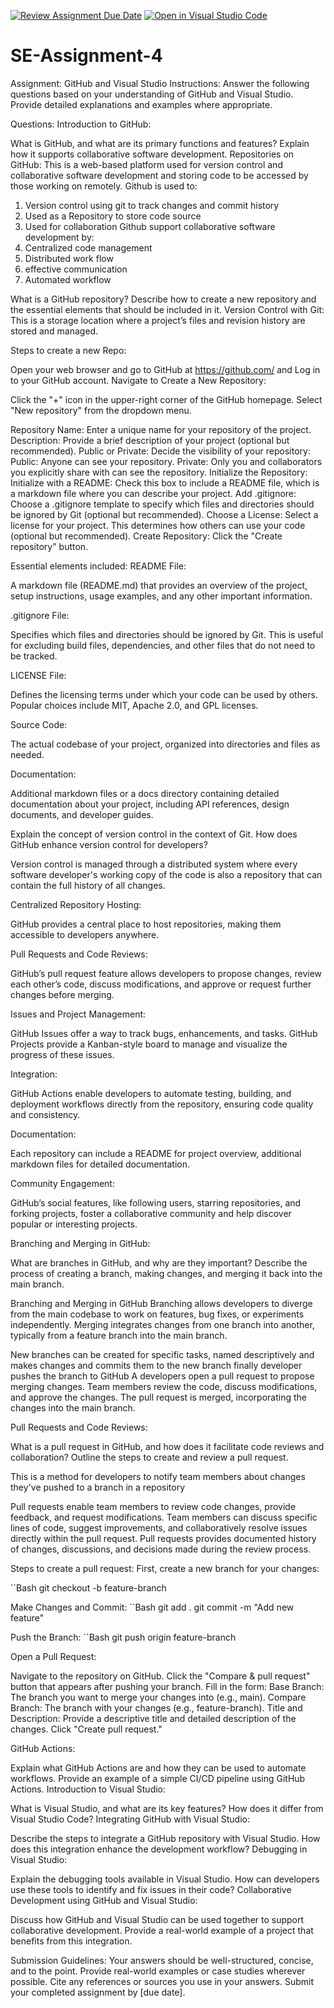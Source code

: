 [![Review Assignment Due Date](https://classroom.github.com/assets/deadline-readme-button-22041afd0340ce965d47ae6ef1cefeee28c7c493a6346c4f15d667ab976d596c.svg)](https://classroom.github.com/a/GvXCZgfk)
[![Open in Visual Studio Code](https://classroom.github.com/assets/open-in-vscode-2e0aaae1b6195c2367325f4f02e2d04e9abb55f0b24a779b69b11b9e10269abc.svg)](https://classroom.github.com/online_ide?assignment_repo_id=15313436&assignment_repo_type=AssignmentRepo)
# SE-Assignment-4
Assignment: GitHub and Visual Studio
Instructions:
Answer the following questions based on your understanding of GitHub and Visual Studio. Provide detailed explanations and examples where appropriate.

Questions:
Introduction to GitHub:

What is GitHub, and what are its primary functions and features? Explain how it supports collaborative software development.
Repositories on GitHub:
This is a web-based platform used for version control and collaborative software development and storing code to be accessed by those working on remotely.
Github is used to:
1. Version control using git to track changes and commit history
2. Used as a Repository to store code source
3. Used for collaboration
Github support collaborative software development by:
1. Centralized code management
2. Distributed work flow
3. effective communication
4. Automated workflow



What is a GitHub repository? Describe how to create a new repository and the essential elements that should be included in it.
Version Control with Git:
This is a storage location where a project’s files and revision history are stored and managed.

 Steps to create a new Repo:
 
Open your web browser and go to GitHub at  https://github.com/ and Log in to your GitHub account.
Navigate to Create a New Repository:

Click the "+" icon in the upper-right corner of the GitHub homepage.
Select "New repository" from the dropdown menu.

Repository Name: Enter a unique name for your repository of the project.
Description: Provide a brief description of your project (optional but recommended).
Public or Private: Decide the visibility of your repository:
Public: Anyone can see your repository.
Private: Only you and collaborators you explicitly share with can see the repository.
Initialize the Repository: Initialize with a README: Check this box to include a README file, which is a markdown file where you can describe your project.
Add .gitignore:    Choose a .gitignore template to specify which files and directories should be ignored by Git (optional but recommended).
Choose a License:  Select a license for your project. This determines how others can use your code (optional but recommended).
Create Repository: Click the "Create repository" button.

Essential elements included:
README File:

A markdown file (README.md) that provides an overview of the project, setup instructions, usage examples, and any other important information.

.gitignore File:

Specifies which files and directories should be ignored by Git. This is useful for excluding build files, dependencies, and other files that do not need to be tracked.

LICENSE File:

Defines the licensing terms under which your code can be used by others. Popular choices include MIT, Apache 2.0, and GPL licenses.

Source Code:

The actual codebase of your project, organized into directories and files as needed.

Documentation:

Additional markdown files or a docs directory containing detailed documentation about your project, including API references, design documents, and developer guides.


Explain the concept of version control in the context of Git. How does GitHub enhance version control for developers?

Version control is managed through a distributed system where every software developer's working copy of the code is also a repository that can contain the full history of all changes.

 
Centralized Repository Hosting:

GitHub provides a central place to host repositories, making them accessible to developers anywhere.

Pull Requests and Code Reviews:

GitHub’s pull request feature allows developers to propose changes, review each other’s code, discuss modifications, and approve or request further changes before merging.

Issues and Project Management:

GitHub Issues offer a way to track bugs, enhancements, and tasks. GitHub Projects provide a Kanban-style board to manage and visualize the progress of these issues.

 Integration:

GitHub Actions enable developers to automate testing, building, and deployment workflows directly from the repository, ensuring code quality and consistency.

Documentation:

Each repository can include a README for project overview, additional markdown files for detailed documentation.

Community Engagement:

GitHub’s social features, like following users, starring repositories, and forking projects, foster a collaborative community and help discover popular or interesting projects.

Branching and Merging in GitHub:

What are branches in GitHub, and why are they important? Describe the process of creating a branch, making changes, and merging it back into the main branch.

Branching and Merging in GitHub
Branching allows developers to diverge from the main codebase to work on features, bug fixes, or experiments independently.
Merging integrates changes from one branch into another, typically from a feature branch into the main branch.

New branches can be created for specific tasks, named descriptively and makes changes and commits them to the new branch finally 
developer pushes the branch to GitHub 
A developers open a pull request to propose merging changes. Team members review the code, discuss modifications, and approve the changes.
The pull request is merged, incorporating the changes into the main branch.

Pull Requests and Code Reviews:

What is a pull request in GitHub, and how does it facilitate code reviews and collaboration? Outline the steps to create and review a pull request.

This is  a method for developers to notify team members about changes they've pushed to a branch in a repository

Pull requests enable team members to review code changes, provide feedback, and request modifications.
Team members can discuss specific lines of code, suggest improvements, and collaboratively resolve issues directly within the pull request.
Pull requests provides documented history of changes, discussions, and decisions made during the review process.

 Steps to create a pull request:
 First, create a new branch for your changes:

``Bash
git checkout -b feature-branch

Make Changes and Commit:
``Bash
git add .
git commit -m "Add new feature"

Push the Branch:
``Bash
git push origin feature-branch

Open a Pull Request:

Navigate to the repository on GitHub.
Click the "Compare & pull request" button that appears after pushing your branch.
Fill in the form:
Base Branch: The branch you want to merge your changes into (e.g., main).
Compare Branch: The branch with your changes (e.g., feature-branch).
Title and Description: Provide a descriptive title and detailed description of the changes.
Click "Create pull request."

GitHub Actions:

Explain what GitHub Actions are and how they can be used to automate workflows. Provide an example of a simple CI/CD pipeline using GitHub Actions.
Introduction to Visual Studio:

What is Visual Studio, and what are its key features? How does it differ from Visual Studio Code?
Integrating GitHub with Visual Studio:

Describe the steps to integrate a GitHub repository with Visual Studio. How does this integration enhance the development workflow?
Debugging in Visual Studio:

Explain the debugging tools available in Visual Studio. How can developers use these tools to identify and fix issues in their code?
Collaborative Development using GitHub and Visual Studio:

Discuss how GitHub and Visual Studio can be used together to support collaborative development. Provide a real-world example of a project that benefits from this integration.


Submission Guidelines:
Your answers should be well-structured, concise, and to the point.
Provide real-world examples or case studies wherever possible.
Cite any references or sources you use in your answers.
Submit your completed assignment by [due date].
